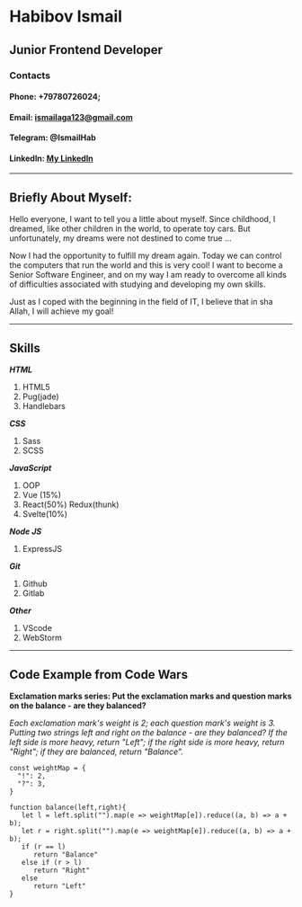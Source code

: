 # Habibov Ismail
## Junior Frontend Developer
### Contacts
#### Phone: +79780726024;
#### Email: ismailaga123@gmail.com
#### Telegram: @IsmailHab
#### LinkedIn: [My LinkedIn](https://www.linkedin.com/in/ismail-habibov-91980a204/)
---
## Briefly About Myself:
Hello everyone, I want to tell you a little about myself. Since childhood, I dreamed, like other children in the world, to operate toy cars. But unfortunately, my dreams were not destined to come true ...

Now I had the opportunity to fulfill my dream again. Today we can control the computers that run the world and this is very cool!
I want to become a Senior Software Engineer, and on my way I am ready to overcome all kinds of difficulties associated with studying and developing my own skills.

Just as I coped with the beginning in the field of IT, I believe that in sha Allah, I will achieve my goal!

---
## Skills

___HTML___
1. HTML5
2. Pug(jade)
3. Handlebars

___CSS___
1. Sass
2. SCSS

___JavaScript___
1. OOP
2. Vue (15%)
3. React(50%)
	Redux(thunk)
4. Svelte(10%)
   
___Node JS___
1. ExpressJS

___Git___
1. Github
2. Gitlab

___Other___
1. VScode
2. WebStorm

---
## Code Example from Code Wars
__Exclamation marks series: Put the exclamation marks and question marks on the balance - are they balanced?__

_Each exclamation mark's weight is 2; each question mark's weight is 3. Putting two strings left and right on the balance - are they balanced?_
_If the left side is more heavy, return "Left"; if the right side is more heavy, return "Right"; if they are balanced, return "Balance"._

```
const weightMap = {
  "!": 2,
  "?": 3,
}

function balance(left,right){
   let l = left.split("").map(e => weightMap[e]).reduce((a, b) => a + b);
   let r = right.split("").map(e => weightMap[e]).reduce((a, b) => a + b);
   if (r == l)
      return "Balance"
   else if (r > l)
      return "Right"
   else
      return "Left"
}
```